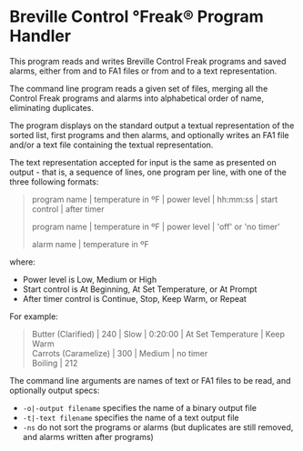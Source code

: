 # Breville Control °Freak® Program Handler

This program reads and writes Breville Control Freak programs and saved alarms,
either from and to FA1 files or from and to a text representation.

The command line program reads a given set of files, merging all the
Control Freak programs and alarms into alphabetical order of name, eliminating duplicates.

The program displays on the standard output a textual representation of the sorted list,
first programs and then alarms,
and optionally writes an FA1 file and/or a text file containing the textual representation.

The text representation accepted for input is the same as presented on output - that is,
a sequence of lines, one program per line, with one of the three following formats:

>  program name | temperature in ºF | power level | hh:mm:ss | start control | after timer
>
>  program name | temperature in ºF | power level | 'off' or 'no timer'
>
> alarm name | temperature in ºF

where:

  * Power level is Low, Medium or High
  * Start control is At Beginning, At Set Temperature, or At Prompt
  * After timer control is Continue, Stop, Keep Warm, or Repeat

For example:

> Butter (Clarified)         | 240 |   Slow |  0:20:00 | At Set Temperature | Keep Warm<br>
> Carrots (Caramelize)       | 300 | Medium | no timer<br>
> Boiling | 212

The command line arguments are names of text or FA1 files to be read,
and optionally output specs:

  * `-o|-output filename` specifies the name of a binary output file
  * `-t|-text filename`   specifies the name of a text output file
  * `-ns`                do not sort the programs or alarms (but duplicates are still removed, and alarms written after programs)

